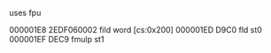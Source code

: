 uses fpu

000001E8  2EDF060002        fild word [cs:0x200]
000001ED  D9C0              fld st0
000001EF  DEC9              fmulp st1
